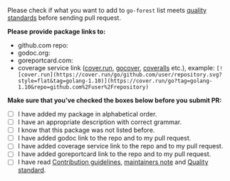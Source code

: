 Please check if what you want to add to `go-forest` list meets [quality standards](https://github.com/greenchainearth/go-forest/blob/master/CONTRIBUTING.md#quality-standard) before sending pull request.

**Please provide package links to:**

- github.com repo:
- godoc.org:
- goreportcard.com:
- coverage service link ([cover.run](https://cover.run/), [gocover](http://gocover.io/), [coveralls](https://coveralls.io/) etc.), example: `[![cover.run](https://cover.run/go/github.com/user/repository.svg?style=flat&tag=golang-1.10)](https://cover.run/go?tag=golang-1.10&repo=github.com%2Fuser%2Frepository)`

**Make sure that you've checked the boxes below before you submit PR:**
- [ ] I have added my package in alphabetical order.
- [ ] I have an appropriate description with correct grammar.
- [ ] I know that this package was not listed before.
- [ ] I have added godoc link to the repo and to my pull request.
- [ ] I have added coverage service link to the repo and to my pull request.
- [ ] I have added goreportcard link to the repo and to my pull request.
- [ ] I have read [Contribution guidelines](https://github.com/greenchainearth/go-forest/blob/master/CONTRIBUTING.md#contribution-guidelines), [maintainers note](https://github.com/greenchainearth/go-forest/blob/master/CONTRIBUTING.md#maintainers) and [Quality standard](https://github.com/greenchainearth/go-forest/blob/master/CONTRIBUTING.md#quality-standard).
